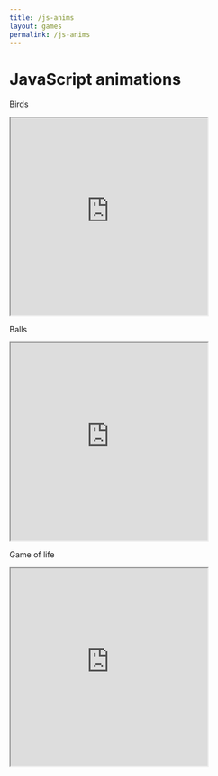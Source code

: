 ```yaml
---
title: /js-anims
layout: games
permalink: /js-anims
---
```


# JavaScript animations
<!-- <br> -->

Birds

<iframe src="https://editor.p5js.org/Plotkine/present/NYcHr4h5V" width="350px" height="350px" frameBorder="1" title="birds"></iframe>

Balls

<iframe src="https://editor.p5js.org/Plotkine/present/I-eeyxqFo" width="350px" height="350px" frameBorder="1" title="birds"></iframe>

Game of life

<iframe src="https://editor.p5js.org/Plotkine/present/kmFef9ExW" width="350px" height="350px" frameBorder="1" title="birds"></iframe>
